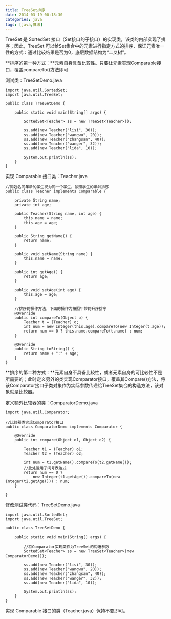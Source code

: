 ```yaml
---
title: TreeSet排序
date: 2014-03-19 00:18:30
categories: java
tags: [java,算法]
---
```

TreeSet 是 SortedSet 接口（Set接口的子接口）的实现类，该类的内部实现了排序；因此，TreeSet 可以给Set集合中的元素进行指定方式的排序，保证元素唯一性的方式：通过比较结果是否为0，底层数据结构为“二叉树”。

**排序的第一种方式：**元素自身具备比较性。只要让元素实现Comparable接口，覆盖compareTo()方法即可

<!-- more -->

测试类：TreeSetDemo.java

	import java.util.SortedSet;
	import java.util.TreeSet;
	
	public class TreeSetDemo {
	
		public static void main(String[] args) {
	
			SortedSet<Teacher> ss = new TreeSet<Teacher>();
	
			ss.add(new Teacher("lisi", 30));
			ss.add(new Teacher("wangwu", 20));
			ss.add(new Teacher("zhangsan", 40));
			ss.add(new Teacher("wanger", 32));
			ss.add(new Teacher("lida", 10));
	
			System.out.println(ss);
		}
	}	

实现 Comparable 接口类：Teacher.java

	//同姓名同年龄的学生视为同一个学生，按照学生的年龄排序
	public class Teacher implements Comparable {
	
		private String name;
		private int age;
	
		public Teacher(String name, int age) {
			this.name = name;
			this.age = age;
		}
	
		public String getName() {
			return name;
		}
	
		public void setName(String name) {
			this.name = name;
		}
	
		public int getAge() {
			return age;
		}
	
		public void setAge(int age) {
			this.age = age;
		}
	
		//排序的操作方法，下面的操作为按照年龄的升序排序
		@Override
		public int compareTo(Object o) {
			Teacher t = (Teacher) o;
			int num = new Integer(this.age).compareTo(new Integer(t.age));
			return num == 0 ? this.name.compareTo(t.name) : num;
		}
	
		@Override
		public String toString() {
			return name + ":" + age;
		}
	}
	
**排序的第二种方式：**元素自身不具备比较性，或者元素自身的可比较性不是所需要的；此时定义另外的类实现Comparator接口，覆盖其Compare()方法，将该Comparator接口子类对象作为实际参数传递给TreeSet集合的构造方法，该对象就是比较器。

定义额外比较器的类：ComparatorDemo.java

	import java.util.Comparator;

	//比较器类实现Comparator接口
	public class ComparatorDemo implements Comparator {
	
		@Override
		public int compare(Object o1, Object o2) {
	
			Teacher t1 = (Teacher) o1;
			Teacher t2 = (Teacher) o2;
	
			int num = t1.getName().compareTo(t2.getName());
			//此处运用了问号表达式
			return num == 0 ? 
				new Integer(t1.getAge()).compareTo(new Integer(t2.getAge())) : num;
		}
	
	}

修改测试类代码：TreeSetDemo.java

	import java.util.SortedSet;
	import java.util.TreeSet;
	
	public class TreeSetDemo {
	
		public static void main(String[] args) {
	
			//将Comparator实现类作为TreeSet的构造参数
			SortedSet<Teacher> ss = new TreeSet<Teacher>(new ComparatorDemo());
	
			ss.add(new Teacher("lisi", 30));
			ss.add(new Teacher("wangwu", 20));
			ss.add(new Teacher("zhangsan", 40));
			ss.add(new Teacher("wanger", 32));
			ss.add(new Teacher("lida", 10));
	
			System.out.println(ss);
		}
	}
实现 Comparable 接口的类（Teacher.java）保持不变即可。
